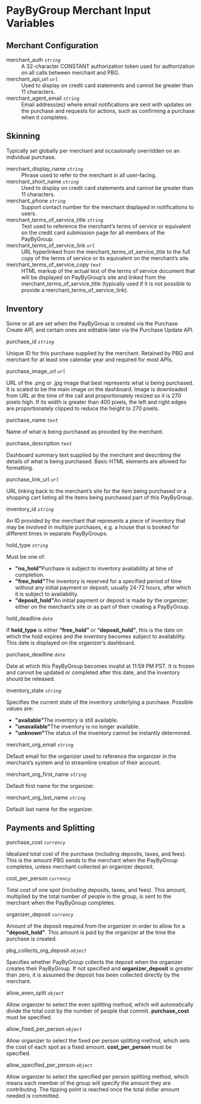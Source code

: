 # PayByGroup Merchant Input Variables

## Merchant Configuration
<dl>
  <dt>merchant_auth <code><i>string</i></code></dt>
  <dd>A 32-character CONSTANT authorization token used for authorization on all calls between merchant and PBG.</dd>
  <dt>merchant_api_url <code><i>url</i></code></dt>
  <dd>Used to display on credit card statements and cannot be greater than 11 characters.</dd>
  <dt>merchant_agent_email <code><i>string</i></code></dt>
  <dd>Email address(es) where email notifications are sent with updates on the purchase and requests for actions, such as confirming a purchase when it completes.</dd>
</dl>

## Skinning
Typically set globally per merchant and occasionally overridden on an individual purchase.
<dl>
  <dt>merchant_display_name <code><i>string</i></code> </dt>
  <dd>Phrase used to refer to the merchant in all
user-facing.</dd>
  <dt>merchant_short_name <code><i>string</i></code> </dt>
  <dd>Used to display on credit card statements and
cannot be greater than 11 characters.</dd>
  <dt>merchant_phone <code><i>string</i></code> </dt>
  <dd>Support contact number for the merchant displayed in
notifications to users.</dd>
  <dt>merchant_terms_of_service_title <code><i>string</i></code> </dt>
  <dd>Text used to reference the merchant’s terms of service or equivalent on the credit card submission page for all members of the PayByGroup.</dd>
  <dt>merchant_terms_of_service_link <code><i>url</i></code> </dt>
  <dd>URL hyperlinked from the merchant_terms_of_service_title to the full copy of the terms of service or its equivalent on the merchant’s site.</dd>
  <dt>merchant_terms_of_service_copy <code><i>text</i></code> </dt>
  <dd>HTML markup of the actual text of the
terms of service document that will be displayed on PayByGroup’s site and linked from the merchant_terms_of_service_title (typically used if it is not possible to provide a merchant_terms_of_service_link).</dd>
</dl>

## Inventory
Some or all are set when the PayByGroup is created via the Purchase Create API, and certain ones are editable later via the Purchase Update API.
<dl>
  <dt>purchase_id <code><i>string</i></code></dt>
  <dl>Unique ID for this purchase supplied by the merchant. Retained by PBG and merchant for at least one calendar year and required for most APIs.</dl>
  <dt>purchase_image_url <code><i>url</i></code></dt>
  <dl>URL of the .png or .jpg image that best represents what is being purchased. It is scaled to be the main image on the dashboard. Image is downloaded from URL at the time of the call and proportionately resized so it is 270 pixels high. If its width is greater than 400 pixels, the left and right edges are proportionately clipped to reduce the height to 270 pixels.</dl>
  <dt>purchase_name <code><i>text</i></code></dt>
  <dl>Name of what is being purchased as provided by the merchant.</dl>
  <dt>purchase_description <code><i>text</i></code></dt>
  <dl>Dashboard summary text supplied by the merchant and describing the details of what is being purchased. Basic HTML elements are allowed for formatting.</dl>
  <dt>purchase_link_url  <code><i>url</i></code></dt>
  <dl>URL linking back to the merchant’s site for the item being purchased or a shopping cart listing all the items being purchased part of this PayByGroup.</dl>
  <dt>inventory_id  <code><i>string</i></code></dt>
  <dl>An ID provided by the merchant that represents a piece of inventory that may be involved in multiple purchases, e.g. a house that is booked for different times in separate PayByGroups.</dl>
  <dt>hold_type  <code><i>string</i></code></dt>
  <dl>Must be one of:
    <ul>
      <li><strong>"no_hold"</strong>Purchase is subject to inventory availability at time of completion.</li>
      <li><strong>"free_hold"</strong>The inventory is reserved for a specified period of time without any initial payment or deposit, usually 24-72 hours, after which it is subject to availability.</li>
      <li><strong>"deposit_hold"</strong>An initial payment or deposit is made by the organizer, either on the merchant’s site or as part of their creating a PayByGroup.</li>
    </ul>
  </dl>
  <dt>hold_deadline  <code><i>date</i></code></dt>
  <dl>If <strong>hold_type</strong> is either <strong>“free_hold”</strong> or <strong>“deposit_hold”</strong>, this is the date on which the hold expires and the inventory becomes subject to availability. This date is displayed on the organizer’s dashboard.</dl>
  <dt>purchase_deadline  <code><i>date</i></code></dt>
  <dl>Date at which this PayByGroup becomes invalid at 11:59 PM PST. It is frozen and cannot be updated or completed after this date, and the inventory should be released.</dl>
  <dt>inventory_state  <code><i>string</i></code></dt>
  <dl>Specifies the current state of the inventory underlying a
purchase. Possible values are:
    <ul>
      <li><strong>"available"</strong>The inventory is still available.</li>
      <li><strong>"unavailable"</strong>The inventory is no longer available.</li>
      <li><strong>"unknown"</strong>The status of the inventory cannot be instantly determined.</li>
    </ul>
  </dl>
  <dt>merchant_org_email <code><i>string</i></code></dt>
  <dl>Default email for the organizer used to reference the organizer in the merchant’s system and to streamline creation of their account.</dl>
  <dt>merchant_org_first_name <code><i>string</i></code></dt>
  <dl>Default first name for the organizer.</dl>
  <dt>merchant_org_last_name <code><i>string</i></code></dt>
  <dl>Default last name for the organizer.</dl>
</dl>

## Payments and Splitting
<dl>
  <dt>purchase_cost <code><i>currency</i></code></dt>
  <dl>Idealized total cost of the purchase (including deposits, taxes, and fees). This is the amount PBG sends to the merchant when the PayByGroup completes, unless merchant collected an organizer deposit.</dl>
  <dt>cost_per_person <code><i>currency</i></code></dt>
  <dl>Total cost of one spot (including deposits, taxes, and fees). This amount, multiplied by the total number of people in the group, is sent to the merchant when the PayByGroup completes.</dl>
  <dt>organizer_deposit <code><i>currency</i></code></dt>
  <dl>Amount of the deposit required from the organizer in order to allow for a <strong>"deposit_hold"</strong>. This amount is paid by the organizer at the time the purchase is created.</dl>
  <dt>pbg_collects_org_deposit <code><i>object</i></code></dt>
  <dl>Specifies whether PayByGroup collects the deposit when the organizer creates their PayByGroup. If not specified and <strong>organizer_deposit</strong> is greater than zero, it is assumed the deposit has been collected directly by the merchant.</dl>
  <dt>allow_even_split <code><i>object</i></code></dt>
  <dl>Allow organizer to select the even splitting method, which will automatically divide the total cost by the number of people that commit. <strong>purchase_cost</strong> must be specified.</dl>
  <dt>allow_fixed_per_person <code><i>object</i></code></dt>
  <dl>Allow organizer to select the fixed per person splitting method, which sets the cost of each spot as a fixed amount. <strong>cost_per_person</strong> must be specified.</dl>
  <dt>allow_specified_per_person <code><i>object</i></code></dt>
  <dl>Allow organizer to select the specified per person splitting method, which means each member of the group will specify the amount they are contributing. The tipping point is reached once the total dollar amount needed is committed.</dl>
</dl>